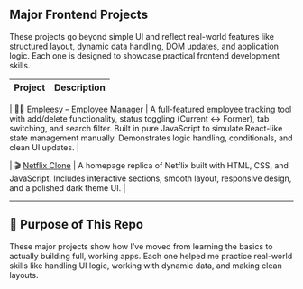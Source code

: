 ## Major Frontend Projects 

These projects go beyond simple UI and reflect real-world features like structured layout, dynamic data handling, DOM updates, and application logic. Each one is designed to showcase practical frontend development skills.

| Project | Description |
|--------|-------------|

| 👨‍💼 [Empleesy – Employee Manager](https://github.com/sheikh-hassaan-saeed/Empleesy-employeee-manager) | A full-featured employee tracking tool with add/delete functionality, status toggling (Current ↔ Former), tab switching, and search filter. Built in pure JavaScript to simulate React-like state management manually. Demonstrates logic handling, conditionals, and clean UI updates. |

| 🎬 [Netflix Clone](https://github.com/sheikh-hassaan-saeed/netflix-clone) | A homepage replica of Netflix built with HTML, CSS, and JavaScript. Includes interactive sections, smooth layout, responsive design, and a polished dark theme UI. |


---

## 📌 Purpose of This Repo

These major projects show how I’ve moved from learning the basics to actually building full, working apps. Each one helped me practice real-world skills like handling UI logic, working with dynamic data, and making clean layouts.

